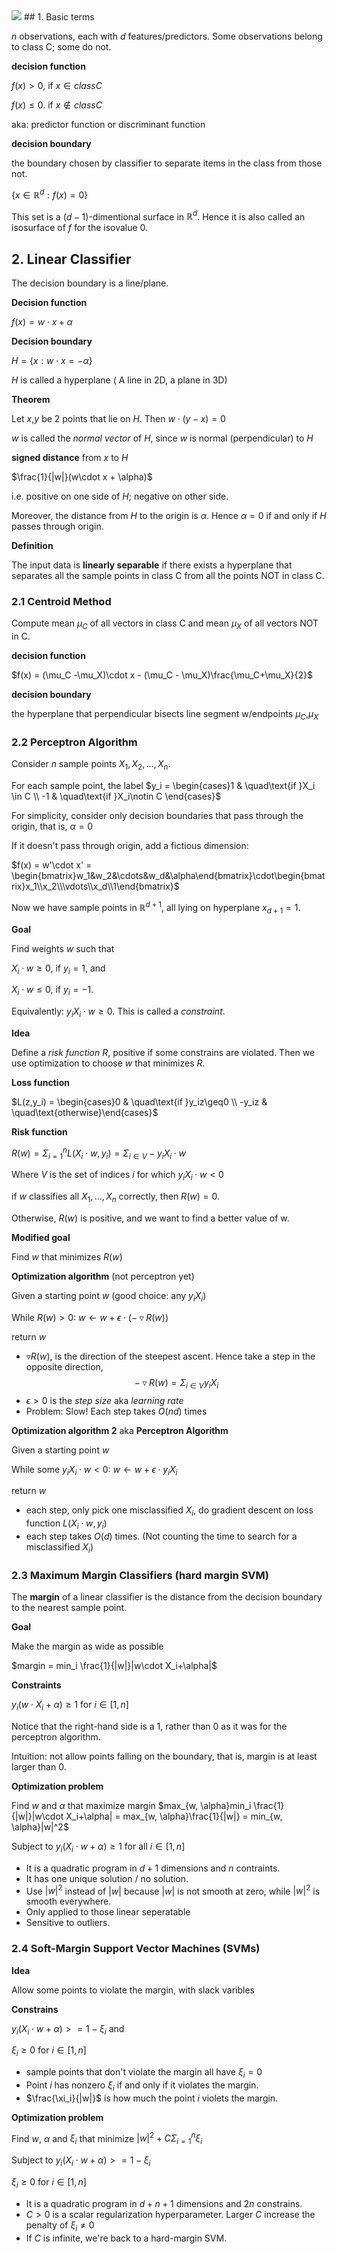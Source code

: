 <img src="https://render.githubusercontent.com/render/math?math=e^{i \pi} = -1">
## 1. Basic terms

$n$ observations, each with $d$ features/predictors. Some observations belong to class C; some do not.

**decision function**

$f(x)>0$, if $x \in class C$

$f(x) \leq0$. if $x \notin class C$

aka: predictor function or discriminant function

**decision boundary** 

the boundary chosen by classifier to separate items in the class from those not.

$\{x \in \mathbb{R}^d: f(x) = 0\}$

This set is a $(d-1)$-dimentional surface in $\mathbb{R}^d$. Hence it is also called an isosurface of $f$ for the isovalue 0.



## 2. Linear Classifier

The decision boundary is a line/plane.

**Decision function**

$f(x) = w\cdot x + \alpha$

**Decision boundary**

$H = \{x: w\cdot x = -\alpha\}$

$H$ is called a hyperplane ( A line in 2D, a plane in 3D)

**Theorem**

Let $x$,$y$ be 2 points that lie on $H$. Then $w\cdot (y-x)=0$

$w$ is called the *normal vector* of $H$, since $w$ is normal (perpendicular) to $H$

**signed distance** from $x$ to $H$

$\frac{1}{|w|}(w\cdot x + \alpha)$

i.e. positive on one side of $H$; negative on other side.

Moreover, the distance from $H$ to the origin is $\alpha$. Hence $\alpha=0$ if and only if $H$ passes through origin.

**Definition**

The input data is **linearly separable** if there exists a hyperplane that separates all the sample points in class C from all the points NOT in class C.

### 2.1 Centroid Method

Compute mean $\mu_C$ of all vectors in class C and mean $\mu_X$ of all vectors NOT in C.

**decision function**

$f(x) = (\mu_C -\mu_X)\cdot x - (\mu_C - \mu_X)\frac{\mu_C+\mu_X}{2}$

**decision boundary**

the hyperplane that perpendicular bisects line segment w/endpoints $\mu_C$,$\mu_X$


### 2.2 Perceptron Algorithm

Consider $n$ sample points $X_1, X_2, ..., X_n$.

For each sample point, the label $y_i = \begin{cases}1 & \quad\text{if }X_i \in C \\ -1 & \quad\text{if }X_i\notin C \end{cases}$

For simplicity, consider only decision boundaries that pass through the origin, that is, $\alpha = 0$

If it doesn't pass through origin, add a fictious dimension:

$f(x) = w'\cdot x' = \begin{bmatrix}w_1&w_2&\cdots&w_d&\alpha\end{bmatrix}\cdot\begin{bmatrix}x_1\\x_2\\\vdots\\x_d\\1\end{bmatrix}$

Now we have sample points in $\mathbb{R}^{d+1}$, all lying on hyperplane $x_{d+1}=1$.

**Goal**

Find weights $w$ such that

$X_i\cdot w \geq 0$, if $y_i=1$, and

$X_i\cdot w \leq 0$, if $y_i = -1$.

Equivalently: $y_iX_i\cdot w\geq0$. This is called a *constraint*.

**Idea**

Define a *risk function* $R$, positive if some constrains are violated. Then we use optimization to choose $w$ that minimizes $R$.

**Loss function**

$L(z,y_i) = \begin{cases}0 & \quad\text{if }y_iz\geq0 \\ -y_iz & \quad\text{otherwise}\end{cases}$

**Risk function**

$R(w) = \Sigma_{i=1}^nL(X_i\cdot w, y_i) = \Sigma_{i\in V}-y_iX_i\cdot w$

Where $V$ is the set of indices $i$ for which $y_iX_i\cdot w< 0$

if $w$ classifies all $X_1, ..., X_n$ correctly, then $R(w)=0$.

Otherwise, $R(w)$ is positive, and we want to find a better value of w.

**Modified goal**

Find $w$ that minimizes $R(w)$

**Optimization algorithm** (not perceptron yet)

Given a starting point $w$ (good choice: any $y_iX_i$) 

While $R(w)>0$: $w\gets w + \epsilon \cdot (-\triangledown R(w))$

return $w$
    
- $\triangledown R(w)$, is the direction of the steepest ascent. Hence take a step in the opposite direction, $$-\triangledown R(w) = \Sigma_{i \in V}y_iX_i$$
- $\epsilon >0$ is the *step size* aka *learning rate*
- Problem: Slow! Each step takes $O(nd)$ times

**Optimization algorithm 2** aka **Perceptron Algorithm**

Given a starting point $w$

While some $y_iX_i\cdot w <0$: $w \gets w + \epsilon \cdot y_iX_i$

return $w$

- each step, only pick one misclassified $X_i$, do gradient descent on loss function $L(X_i\cdot w, y_i)$
- each step takes $O(d)$ times. (Not counting the time to search for a misclassified $X_i$)


### 2.3 Maximum Margin Classifiers (hard margin SVM)

The **margin** of a linear classifier is the distance from the decision boundary to the nearest sample point.

**Goal**

Make the margin as wide as possible

$margin = min_i \frac{1}{|w|}|w\cdot X_i+\alpha|$

**Constraints**

$y_i(w\cdot X_i + \alpha)\geq 1$ for $i \in [1,n]$

Notice that the right-hand side is a $1$, rather than $0$ as it was for the perceptron algorithm.

Intuition: not allow points falling on the boundary, that is, margin is at least larger than 0.

**Optimization problem**

Find $w$ and $\alpha$ that maximize margin $max_{w, \alpha}min_i \frac{1}{|w|}|w\cdot X_i+\alpha| = max_{w, \alpha}\frac{1}{|w|} = min_{w, \alpha}|w|^2$

Subject to $y_i(X_i\cdot w + \alpha)\geq 1$ for all $i \in [1,n]$

- It is a quadratic program in $d+1$ dimensions and $n$ contraints.
- It has one unique solution / no solution.
- Use $|w|^2$ instead of $|w|$ because $|w|$ is not smooth at zero, while $|w|^2$ is smooth everywhere.
- Only applied to those linear seperatable
- Sensitive to outliers.

### 2.4 Soft-Margin Support Vector Machines (SVMs)

**Idea**

Allow some points to violate the margin, with slack varibles

**Constrains**

$y_i(X_i\cdot w +\alpha) >= 1-\xi _i$ and

$\xi_i \geq 0$   for $i \in [1,n]$

- sample points that don't violate the margin all have $\xi_i = 0$
- Point $i$ has nonzero $\xi_i$ if and only if it violates the margin.
- $\frac{\xi_i}{|w|}$ is how much the point $i$ violets the margin.

**Optimization problem**

Find $w$, $\alpha$ and $\xi_i$ that minimize $|w|^2 + C\Sigma_{i=1}^n\xi_i$

Subject to $y_i(X_i\cdot w +\alpha) >= 1-\xi _i$

$\xi_i \geq 0$   for $i \in [1,n]$

- It is a quadratic program in $d+n+1$ dimensions and $2n$ constrains.
- $C>0$ is a scalar regularization hyperparameter. Larger $C$ increase the penalty of $\xi_i \neq 0$
- If $C$ is infinite, we're back to a hard-margin SVM.


```python

```
